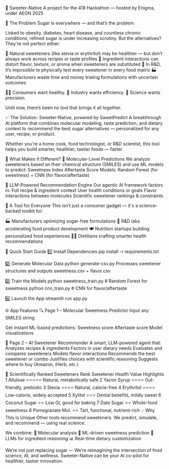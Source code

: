 
🧁 Sweeter-Native
A project for the 418 Hackathon — hosted by Enigma, under AEON 2025

🚨 The Problem
Sugar is everywhere — and that’s the problem.

Linked to obesity, diabetes, heart disease, and countless chronic conditions, refined sugar is under increasing scrutiny. But the alternatives? They're not perfect either:

🌱 Natural sweeteners (like stevia or erythritol) may be healthier — but don’t always work across recipes or taste profiles
🧪 Ingredient interactions can distort flavor, texture, or aroma when sweeteners are substituted
🔬 In R&D, it’s impossible to physically test every sweetener in every food matrix
🏭 Manufacturers waste time and money trialing formulations with uncertain outcomes

👨‍🍳 Consumers want healthy.
🏢 Industry wants efficiency.
🔬 Science wants precision.

Until now, there’s been no tool that brings it all together.

✅ The Solution: Sweeter-Native, powered by SweetPredict
A breakthrough AI platform that combines molecular modeling, taste prediction, and dietary context to recommend the best sugar alternatives — personalized for any user, recipe, or product.

Whether you're a home cook, food technologist, or R&D scientist, this tool helps you build smarter, healthier, tastier foods — faster.

🧠 What Makes It Different?
🧬 Molecular-Level Predictions
We analyze sweeteners based on their chemical structure (SMILES) and use ML models to predict:
Sweetness Index
Aftertaste Score
Models: Random Forest (for sweetness) + CNN (for flavor/aftertaste)

🤖 LLM-Powered Recommendation Engine
Our agentic AI framework factors in:
Full recipe & ingredient context
User health conditions or goals
Flavor interactions between molecules
Scientific sweetener rankings & constraints

🧪 A Tool for Everyone
This isn’t just a consumer gadget — it's a science-backed toolkit for:

🏭 Manufacturers optimizing sugar-free formulations
🧪 R&D labs accelerating food product development
🍽 Nutrition startups building personalized food experiences
🧑‍⚕ Dietitians crafting smarter health recommendations

🚀 Quick Start Guide
1️⃣ Install Dependencies
pip install -r requirements.txt

2️⃣ Generate Molecular Data
python generate-csv.py
Processes sweetener structures and outputs sweetness.csv + flavor.csv

3️⃣ Train the Models
python sweetness_train.py    # Random Forest for sweetness
python cnn_train.py          # CNN for flavor/aftertaste

4️⃣ Launch the App
streamlit run app.py

🌐 App Features
🔍 Page 1 – Molecular Sweetness Predictor
Input any SMILES string

Get instant ML-based predictions:
Sweetness score
Aftertaste score
Model visualizations

🎯 Page 2 – AI Sweetener Recommender
A smart, LLM-powered agent that:
Analyzes recipes & ingredients
Factors in user dietary needs
Evaluates and compares sweeteners
Models flavor interactions
Recommends the best sweetener or combo
Justifies choices with scientific reasoning
Suggests where to buy (Amazon, iHerb, etc.)

🧪 Scientifically Ranked Sweeteners
Rank	Sweetener	Health Value	Highlights
1	Allulose	⭐⭐⭐⭐⭐	Natural, metabolically safe
2	Yacon Syrup	⭐⭐⭐⭐	Gut-friendly, prebiotic
3	Stevia	⭐⭐⭐⭐	Natural, calorie-free
4	Erythritol	⭐⭐⭐⭐	Low-calorie, widely accepted
5	Xylitol	⭐⭐⭐	Dental benefits, mildly sweet
6	Coconut Sugar	⭐⭐	Low GI, good for baking
7	Date Sugar	⭐⭐	Whole-food sweetness
8	Pomegranate Mol.	⭐⭐	Tart, functional, nutrient-rich
💡 Why This Is Unique
Other tools recommend sweeteners.
We predict, simulate, and recommend — using real science.

We combine:
🔬 Molecular analysis
🧠 ML-driven sweetness prediction
🤖 LLMs for ingredient reasoning
📊 Real-time dietary customization

We’re not just replacing sugar —
We’re reimagining the intersection of food science, AI, and wellness.
Sweeter-Native can be your AI co-pilot for healthier, tastier innovation.
